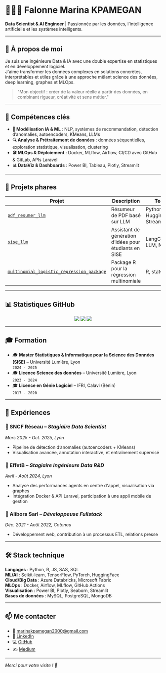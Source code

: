 # 👩🏽‍💻 Falonne Marina KPAMEGAN  
**Data Scientist & AI Engineer** | Passionnée par les données, l'intelligence artificielle et les systèmes intelligents.

---

## 📌 À propos de moi

Je suis une ingénieure Data & IA avec une double expertise en statistiques et en développement logiciel.  
J'aime transformer les données complexes en solutions concrètes, interprétables et utiles grâce à une approche mêlant science des données, deep learning, graphes et MLOps.

> "Mon objectif : créer de la valeur réelle à partir des données, en combinant rigueur, créativité et sens métier."

---

## 🚀 Compétences clés

- **🧠 Modélisation IA & ML** : NLP, systèmes de recommandation, détection d’anomalies, autoencoders, KMeans, LLMs
- **🔍 Analyse & Prétraitement de données** : données séquentielles, exploration statistique, visualisation, clustering
- **🛠️ MLOps & Déploiement** : Docker, MLflow, Airflow, CI/CD avec GitHub & GitLab, APIs Laravel
- **📊 DataViz & Dashboards** : Power BI, Tableau, Plotly, Streamlit

---

## 🧪 Projets phares

| Projet | Description | Techs |
|--------|-------------|-------|
| [`pdf_resumer_llm`](https://github.com/marinaKpamegan/pdf_resumer_llm) | Résumeur de PDF basé sur LLM | Python, HuggingFace, Streamlit |
| [`sise_llm`](https://github.com/marinaKpamegan/sise_llm) | Assistant de génération d’idées pour étudiants en SISE | LangChain, LLM, NLP |
| [`multinomial_logistic_regression_package`](https://github.com/marinaKpamegan/multinomial_logistic_regression_package) | Package R pour la régression multinomiale | R, stats, ML |

---

## 📊 Statistiques GitHub

<p align="center">
  <img src="https://github-readme-stats.vercel.app/api?username=marinaKpamegan&show_icons=true&theme=tokyonight" />
  <img src="https://github-readme-streak-stats.herokuapp.com/?user=marinaKpamegan&theme=tokyonight" />
  <img src="https://github-readme-stats.vercel.app/api/top-langs/?username=marinaKpamegan&layout=compact&theme=tokyonight" />
</p>

---

## 🎓 Formation

- 🎓 **Master Statistiques & Informatique pour la Science des Données (SISE)** – Université Lumière, Lyon  
  `2024 - 2025`
- 🎓 **Licence Science des données** – Université Lumière, Lyon  
  `2023 - 2024`
- 🎓 **Licence en Génie Logiciel** – IFRI, Calavi (Bénin)  
  `2017 - 2020`

---

## 💼 Expériences

### 🔸 SNCF Réseau – *Stagiaire Data Scientist*  
_Mars 2025 - Oct. 2025, Lyon_  
- Pipeline de détection d’anomalies (autoencoders + KMeans)  
- Visualisation avancée, annotation interactive, et entraînement supervisé

### 🔸 EffetB – *Stagiaire Ingénieure Data R&D*  
_Avril - Août 2024, Lyon_  
- Analyse des performances agents en centre d'appel, visualisation via graphes  
- Intégration Docker & API Laravel, participation à une appli mobile de gestion

### 🔸 Alibora Sarl – *Développeuse Fullstack*  
_Déc. 2021 - Août 2022, Cotonou_  
- Développement web, contribution à un processus ETL, relations presse

---

## 🛠️ Stack technique

**Langages** : Python, R, JS, SAS, SQL  
**ML/AI** : Scikit-learn, TensorFlow, PyTorch, HuggingFace  
**Cloud/Big Data** : Azure Databricks, Microsoft Fabric  
**MLOps** : Docker, Airflow, MLflow, GitHub Actions  
**Visualisation** : Power BI, Plotly, Seaborn, Streamlit  
**Bases de données** : MySQL, PostgreSQL, MongoDB

---

## 📫 Me contacter

- 📧 [marinakpamegan2000@gmail.com](mailto:marinakpamegan2000@gmail.com)  
- 🔗 [LinkedIn](https://linkedin.com/in/falonne-kpamegan)  
- 💻 [GitHub](https://github.com/marinaKpamegan)  
- ✍️ [Medium](https://medium.com/@falonnekpamegan)

---

*Merci pour votre visite ! 🚀*
